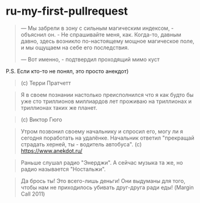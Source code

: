 # ru-my-first-pullrequest

> — Мы забрели в зону с сильным магическим индексом, - объяснил он. - Не спрашивайте меня, как. Когда-то, давным давно, здесь возникло по-настоящему мощное магическое поле, и мы ощущаем на себе его последствия.
>
> — Вот именно, - подтвердил проходящий мимо куст

P.S. Если кто-то не понял, это просто анекдот)

>
>(с) Терри Пратчетт

>Я в своем познании настолько преисполнился что я как будто бы уже сто триллионов миллиардов лет проживаю на триллионах и триллионах таких же планет.

>(с) Виктор Гюго

>Утром позвонил своему начальнику и спросил его, могу ли я сегодня поработать на удалёнке.
>Начальник ответил "прекращай страдать херней, ты - водитель автобуса".
>(c) https://www.anekdot.ru/

> Раньше слушал радио "Энерджи". А сейчас музыка та же, но радио называется "Ностальжи".

> Да брось ты! Это всего-лишь деньги! Они выдуманы для того, чтобы нам не приходилось убивать друг-друга ради еды! (Margin Call 2011)
